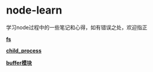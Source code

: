 # node-learn
学习node过程中的一些笔记和心得，如有错误之处，欢迎指正

[**fs**](https://github.com/only-twj520Q/node-learn/blob/master/fs.md)

[**child_process**](https://github.com/only-twj520Q/node-learn/blob/master/child_process.md)

[**buffer模块**](https://github.com/only-twj520Q/node-learn/blob/master/buffer.md)

